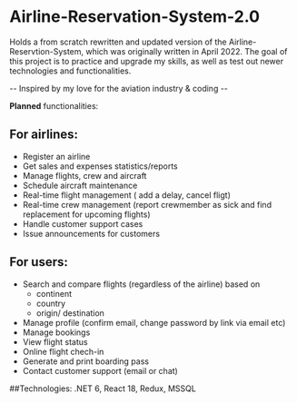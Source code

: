 # Airline-Reservation-System-2.0
Holds a from scratch rewritten and updated version of the Airline-Reservtion-System, which was originally written in April 2022. The goal of this project is to practice and upgrade my skills, as well as test out newer technologies and functionalities. 

-- Inspired by my love for the aviation industry & coding --

**Planned** functionalities: 

## For airlines:
- Register an airline
- Get sales and expenses statistics/reports
- Manage flights, crew and aircraft
- Schedule aircraft maintenance
- Real-time flight management ( add a delay, cancel fligt)
- Real-time crew management (report crewmember as sick and find replacement for upcoming flights)
- Handle customer support cases
- Issue announcements for customers

## For users:
- Search and compare flights (regardless of the airline) based on
  * continent
  * country
  * origin/ destination
- Manage profile (confirm email, change password by link via email etc)
- Manage bookings
- View flight status 
- Online flight chech-in
- Generate and print boarding pass
- Contact customer support (email or chat)

##Technologies: 
.NET 6, React 18, Redux, MSSQL
